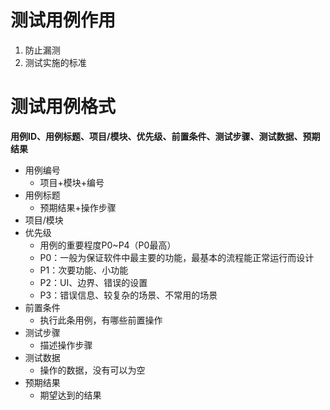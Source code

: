 # 测试用例作用

1. 防止漏测
2. 测试实施的标准



# 测试用例格式

**用例ID、用例标题、项目/模块、优先级、前置条件、测试步骤、测试数据、预期结果**

- 用例编号
  - 项目+模块+编号
- 用例标题
  - 预期结果+操作步骤
- 项目/模块
- 优先级
  - 用例的重要程度P0~P4（P0最高）
  - P0：一般为保证软件中最主要的功能，最基本的流程能正常运行而设计
  - P1：次要功能、小功能
  - P2：UI、边界、错误的设置
  - P3：错误信息、较复杂的场景、不常用的场景
- 前置条件
  - 执行此条用例，有哪些前置操作
- 测试步骤
  - 描述操作步骤
- 测试数据
  - 操作的数据，没有可以为空
- 预期结果
  - 期望达到的结果